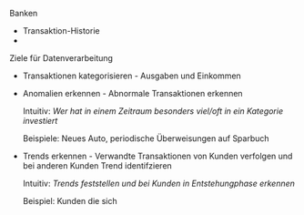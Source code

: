 Banken

* Transaktion-Historie
* 

Ziele für Datenverarbeitung

* Transaktionen kategorisieren - Ausgaben und Einkommen

* Anomalien erkennen - Abnormale Transaktionen erkennen

	Intuitiv: *Wer hat in einem Zeitraum besonders viel/oft in ein Kategorie investiert*

	Beispiele: Neues Auto, periodische Überweisungen auf Sparbuch

* Trends erkennen - Verwandte Transaktionen von Kunden verfolgen und bei anderen Kunden Trend identifzieren
  
  	Intuitiv: *Trends feststellen und bei Kunden in Entstehungphase erkennen*

  	Beispiel: Kunden die sich 
